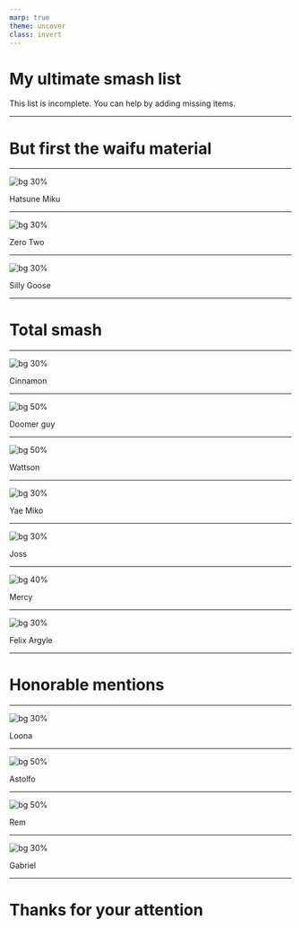 ```yaml
---
marp: true
theme: uncover
class: invert
---
```


# **My ultimate smash list**

This list is incomplete. You can help by adding missing items.

---

# But first the waifu material

---

![bg 30%](hatsume.webp)

<style scoped>section { justify-content: end; }</style>
Hatsune Miku

---

![bg 30%](zero.jpg)

<style scoped>section { justify-content: end; }</style>
Zero Two

---

![bg 30%](sketch.jpg)

<style scoped>section { justify-content: end; }</style>
Silly Goose

---

# Total smash

---

![bg 30%](cinnamon.jpg)

<style scoped>section { justify-content: end; }</style>
Cinnamon

---

![bg 50%](doomer.jpg)

<style scoped>section { justify-content: end; }</style>
Doomer guy

---

![bg 50%](wattson.jpg)

<style scoped>section { justify-content: end; }</style>
Wattson

---

![bg 30%](miko.jpg)

<style scoped>section { justify-content: end; }</style>
Yae Miko

---

![bg 30%](joss.jpeg)

<style scoped>section { justify-content: end; }</style>
Joss

---

![bg 40%](mercy.png)

<style scoped>section { justify-content: end; }</style>
Mercy

---

![bg 30%](felix.jpg)

<style scoped>section { justify-content: end; }</style>
Felix Argyle

---

# Honorable mentions

---

![bg 30%](loona.jpg)

<style scoped>section { justify-content: end; }</style>
Loona

---

![bg 50%](astolfo.jpg)

<style scoped>section { justify-content: end; }</style>
Astolfo

---

![bg 50%](rem.webp)

<style scoped>section { justify-content: end; }</style>
Rem

---

![bg 30%](gabriel.jpg)

<style scoped>section { justify-content: end; }</style>
Gabriel

---

# Thanks for your attention